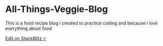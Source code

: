 # All-Things-Veggie-Blog

This is a food recipe blog i created to practice coding and because i love everything about food



[Edit on StackBlitz ⚡️](https://stackblitz.com/edit/react-fxqgqj)